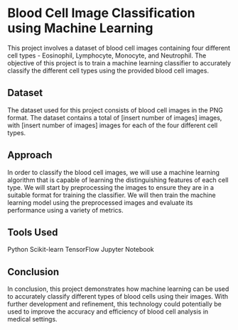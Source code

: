 # Blood Cell Image Classification using Machine Learning
This project involves a dataset of blood cell images containing four different cell types - Eosinophil, Lymphocyte, Monocyte, and Neutrophil. The objective of this project is to train a machine learning classifier to accurately classify the different cell types using the provided blood cell images.

## Dataset
The dataset used for this project consists of blood cell images in the PNG format. The dataset contains a total of [insert number of images] images, with [insert number of images] images for each of the four different cell types.

## Approach
In order to classify the blood cell images, we will use a machine learning algorithm that is capable of learning the distinguishing features of each cell type. We will start by preprocessing the images to ensure they are in a suitable format for training the classifier. We will then train the machine learning model using the preprocessed images and evaluate its performance using a variety of metrics.

## Tools Used
Python
Scikit-learn
TensorFlow
Jupyter Notebook

## Conclusion
In conclusion, this project demonstrates how machine learning can be used to accurately classify different types of blood cells using their images. With further development and refinement, this technology could potentially be used to improve the accuracy and efficiency of blood cell analysis in medical settings.
